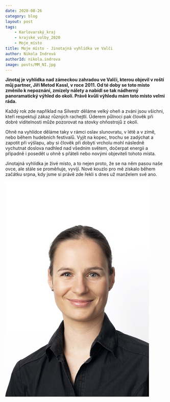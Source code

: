 ```yaml
---
date: 2020-08-26
category: blog
layout: post
tags:
    - Karlovarský_kraj
    - krajské_volby_2020
    - Moje_místo
title: Moje místo - Jinotajná vyhlídka ve Valči
author: Nikola Indrová
authorId: nikola.indrova
image: posts/MM_NI.jpg
---
```

**Jinotaj je vyhlídka nad zámeckou zahradou ve Valči, kterou objevil v roští můj partner, Jiří Metod Kassl, v roce 2011. Od té doby se toto místo změnilo k nepoznání, zmizely nálety a nabídl se tak nádherný panoramatický výhled do okolí. Právě kvůli výhledu mám toto místo velmi ráda.** 

Každý rok zde například na Silvestr děláme velký oheň a zváni jsou všichni, kteří respektují zákaz různých rachejtlí. Úderem půlnoci pak člověk při dobré viditelnosti může pozorovat na stovky ohňostrojů z okolí.

Ohně na vyhlídce děláme taky v rámci oslav slunovratu, v létě a v zimě, nebo během hudebních festivalů. Vyjít na kopec, trochu se zadýchat a zapotit při výšlapu, aby si člověk při dobytí vrcholu mohl následně vychutnat doslova nadhled nad všedním světem, dočerpat energii a případně i posedět u ohně s přáteli nebo novými objeviteli tohoto místa.

Jinotajná vyhlídka je živé místo, a to nejen proto, že se na něm pasou naše ovce, ale stále se proměňuje, vyvíjí. Nové kouzlo pro mě získalo během začátku srpna, kdy jsme si právě zde řekli s dnes už manželem své ano.

![](/assets/img/posts/nikola_indrova_2020.jpg)
